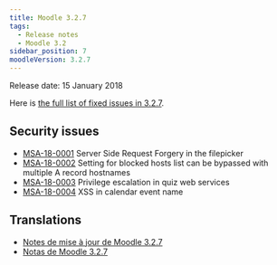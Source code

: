 ```yaml
---
title: Moodle 3.2.7
tags:
  - Release notes
  - Moodle 3.2
sidebar_position: 7
moodleVersion: 3.2.7
---
```


Release date: 15 January 2018

Here is [the full list of fixed issues in 3.2.7](https://tracker.moodle.org/secure/IssueNavigator!executeAdvanced.jspa?jqlQuery=project+%3D+mdl+AND+resolution+%3D+fixed+AND+fixVersion+in+%28%223.2.7%22%29+ORDER+BY+priority+DESC&runQuery=true&clear=true).

## Security issues

- [MSA-18-0001](https://moodle.org/mod/forum/discuss.php?d=364381) Server Side Request Forgery in the filepicker
- [MSA-18-0002](https://moodle.org/mod/forum/discuss.php?d=364382) Setting for blocked hosts list can be bypassed with multiple A record hostnames
- [MSA-18-0003](https://moodle.org/mod/forum/discuss.php?d=364383) Privilege escalation in quiz web services
- [MSA-18-0004](https://moodle.org/mod/forum/discuss.php?d=364384) XSS in calendar event name

## Translations

- [Notes de mise à jour de Moodle 3.2.7](https://docs.moodle.org/fr/Notes_de_mise_à_jour_de_Moodle_3.2.7)
- [Notas de Moodle 3.2.7](https://docs.moodle.org/es/Notas_de_Moodle_3.2.7)
